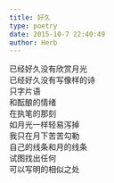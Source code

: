 ```yaml
---  
title: 好久  
type: poetry  
date: 2015-10-7 22:40:49  
author: Herb    
---  
```

已经好久没有欣赏月光  
已经好久没有写像样的诗    
只字片语  
和酝酿的情绪  
在执笔的那刻  
如月光一样轻易泻掉    
我只在月下苦苦勾勒  
自己的线条和月的线条  
试图找出任何  
可以写明的相似之处